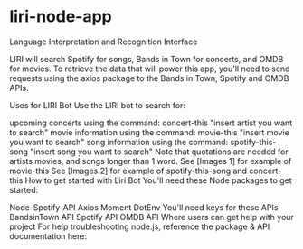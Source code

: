 # liri-node-app
Language Interpretation and Recognition Interface


LIRI will search Spotify for songs, Bands in Town for concerts, and OMDB for movies. To retrieve the data that will power this app, you'll need to send requests using the axios package to the Bands in Town, Spotify and OMDB APIs.

Uses for LIRI Bot Use the LIRI bot to search for:

upcoming concerts using the command: concert-this "insert artist you want to search"
movie information using the command: movie-this "insert movie you want to search"
song information using the command: spotify-this-song "insert song you want to search" Note that quotations are needed for artists movies, and songs longer than 1 word. See [Images 1] for example of movie-this See [Images 2] for example of spotify-this-song and concert-this
How to get started with Liri Bot You'll need these Node packages to get started:

Node-Spotify-API
Axios
Moment
DotEnv You'll need keys for these APIs
BandsinTown API
Spotify API
OMDB API
Where users can get help with your project For help troubleshooting node.js, reference the package & API documentation here:
